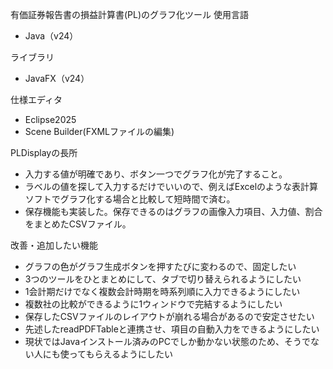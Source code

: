 有価証券報告書の損益計算書(PL)のグラフ化ツール
使用言語
- Java（v24）
  
ライブラリ
- JavaFX（v24）

仕様エディタ
- Eclipse2025
- Scene Builder(FXMLファイルの編集)

PLDisplayの長所
- 入力する値が明確であり、ボタン一つでグラフ化が完了すること。
- ラベルの値を探して入力するだけでいいので、例えばExcelのような表計算ソフトでグラフ化する場合と比較して短時間で済む。
- 保存機能も実装した。保存できるのはグラフの画像入力項目、入力値、割合をまとめたCSVファイル。

改善・追加したい機能
- グラフの色がグラフ生成ボタンを押すたびに変わるので、固定したい
- 3つのツールをひとまとめにして、タブで切り替えられるようにしたい
- 1会計期だけでなく複数会計時期を時系列順に入力できるようにしたい
- 複数社の比較ができるように1ウィンドウで完結するようにしたい
- 保存したCSVファイルのレイアウトが崩れる場合があるので安定させたい
- 先述したreadPDFTableと連携させ、項目の自動入力をできるようにしたい
- 現状ではJavaインストール済みのPCでしか動かない状態のため、そうでない人にも使ってもらえるようにしたい
